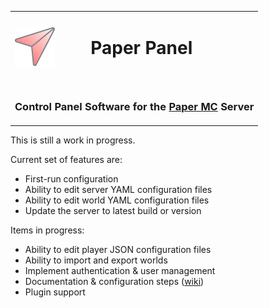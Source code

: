 <table align="center">
<tr>
  <td><img src="./assets/logo/paper-panel-logo-512-512.png" width="64"/></td>
  <td><h1>Paper Panel<h1></td>
</tr>
<tr>
  <td colspan="2">
    <h3>Control Panel Software for the <a href="https://papermc.io/software/paper">Paper MC</a> Server</h3>
  </td>
</tr>
</table>

This is still a work in progress.

Current set of features are:
- First-run configuration
- Ability to edit server YAML configuration files
- Ability to edit world YAML configuration files
- Update the server to latest build or version

Items in progress:
- Ability to edit player JSON configuration files
- Ability to import and export worlds
- Implement authentication & user management
- Documentation & configuration steps ([wiki](https://github.com/AtomicSponge/paper-panel/wiki))
- Plugin support
